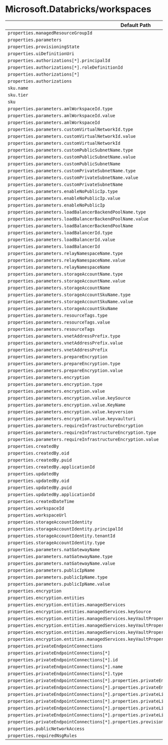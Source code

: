 # Microsoft.Databricks/workspaces

| Default Path | Alias |
|---|---|
| `properties.managedResourceGroupId` | `Microsoft.DataBricks/workspaces/managedResourceGroupId` |
| `properties.parameters` | `Microsoft.DataBricks/workspaces/parameters` |
| `properties.provisioningState` | `Microsoft.DataBricks/workspaces/provisioningState` |
| `properties.uiDefinitionUri` | `Microsoft.DataBricks/workspaces/uiDefinitionUri` |
| `properties.authorizations[*].principalId` | `Microsoft.DataBricks/workspaces/authorizations[*].principalId` |
| `properties.authorizations[*].roleDefinitionId` | `Microsoft.DataBricks/workspaces/authorizations[*].roleDefinitionId` |
| `properties.authorizations[*]` | `Microsoft.DataBricks/workspaces/authorizations[*]` |
| `properties.authorizations` | `Microsoft.DataBricks/workspaces/authorizations` |
| `sku.name` | `Microsoft.DataBricks/workspaces/sku.name` |
| `sku.tier` | `Microsoft.DataBricks/workspaces/sku.tier` |
| `sku` | `Microsoft.DataBricks/workspaces/sku` |
| `properties.parameters.amlWorkspaceId.type` | `Microsoft.DataBricks/workspaces/parameters.amlWorkspaceId.type` |
| `properties.parameters.amlWorkspaceId.value` | `Microsoft.DataBricks/workspaces/parameters.amlWorkspaceId.value` |
| `properties.parameters.amlWorkspaceId` | `Microsoft.DataBricks/workspaces/parameters.amlWorkspaceId` |
| `properties.parameters.customVirtualNetworkId.type` | `Microsoft.DataBricks/workspaces/parameters.customVirtualNetworkId.type` |
| `properties.parameters.customVirtualNetworkId.value` | `Microsoft.DataBricks/workspaces/parameters.customVirtualNetworkId.value` |
| `properties.parameters.customVirtualNetworkId` | `Microsoft.DataBricks/workspaces/parameters.customVirtualNetworkId` |
| `properties.parameters.customPublicSubnetName.type` | `Microsoft.DataBricks/workspaces/parameters.customPublicSubnetName.type` |
| `properties.parameters.customPublicSubnetName.value` | `Microsoft.DataBricks/workspaces/parameters.customPublicSubnetName.value` |
| `properties.parameters.customPublicSubnetName` | `Microsoft.DataBricks/workspaces/parameters.customPublicSubnetName` |
| `properties.parameters.customPrivateSubnetName.type` | `Microsoft.DataBricks/workspaces/parameters.customPrivateSubnetName.type` |
| `properties.parameters.customPrivateSubnetName.value` | `Microsoft.DataBricks/workspaces/parameters.customPrivateSubnetName.value` |
| `properties.parameters.customPrivateSubnetName` | `Microsoft.DataBricks/workspaces/parameters.customPrivateSubnetName` |
| `properties.parameters.enableNoPublicIp.type` | `Microsoft.DataBricks/workspaces/parameters.enableNoPublicIp.type` |
| `properties.parameters.enableNoPublicIp.value` | `Microsoft.DataBricks/workspaces/parameters.enableNoPublicIp.value` |
| `properties.parameters.enableNoPublicIp` | `Microsoft.DataBricks/workspaces/parameters.enableNoPublicIp` |
| `properties.parameters.loadBalancerBackendPoolName.type` | `Microsoft.DataBricks/workspaces/parameters.loadBalancerBackendPoolName.type` |
| `properties.parameters.loadBalancerBackendPoolName.value` | `Microsoft.DataBricks/workspaces/parameters.loadBalancerBackendPoolName.value` |
| `properties.parameters.loadBalancerBackendPoolName` | `Microsoft.DataBricks/workspaces/parameters.loadBalancerBackendPoolName` |
| `properties.parameters.loadBalancerId.type` | `Microsoft.DataBricks/workspaces/parameters.loadBalancerId.type` |
| `properties.parameters.loadBalancerId.value` | `Microsoft.DataBricks/workspaces/parameters.loadBalancerId.value` |
| `properties.parameters.loadBalancerId` | `Microsoft.DataBricks/workspaces/parameters.loadBalancerId` |
| `properties.parameters.relayNamespaceName.type` | `Microsoft.DataBricks/workspaces/parameters.relayNamespaceName.type` |
| `properties.parameters.relayNamespaceName.value` | `Microsoft.DataBricks/workspaces/parameters.relayNamespaceName.value` |
| `properties.parameters.relayNamespaceName` | `Microsoft.DataBricks/workspaces/parameters.relayNamespaceName` |
| `properties.parameters.storageAccountName.type` | `Microsoft.DataBricks/workspaces/parameters.storageAccountName.type` |
| `properties.parameters.storageAccountName.value` | `Microsoft.DataBricks/workspaces/parameters.storageAccountName.value` |
| `properties.parameters.storageAccountName` | `Microsoft.DataBricks/workspaces/parameters.storageAccountName` |
| `properties.parameters.storageAccountSkuName.type` | `Microsoft.DataBricks/workspaces/parameters.storageAccountSkuName.type` |
| `properties.parameters.storageAccountSkuName.value` | `Microsoft.DataBricks/workspaces/parameters.storageAccountSkuName.value` |
| `properties.parameters.storageAccountSkuName` | `Microsoft.DataBricks/workspaces/parameters.storageAccountSkuName` |
| `properties.parameters.resourceTags.type` | `Microsoft.DataBricks/workspaces/parameters.resourceTags.type` |
| `properties.parameters.resourceTags.value` | `Microsoft.DataBricks/workspaces/parameters.resourceTags.value` |
| `properties.parameters.resourceTags` | `Microsoft.DataBricks/workspaces/parameters.resourceTags` |
| `properties.parameters.vnetAddressPrefix.type` | `Microsoft.DataBricks/workspaces/parameters.vnetAddressPrefix.type` |
| `properties.parameters.vnetAddressPrefix.value` | `Microsoft.DataBricks/workspaces/parameters.vnetAddressPrefix.value` |
| `properties.parameters.vnetAddressPrefix` | `Microsoft.DataBricks/workspaces/parameters.vnetAddressPrefix` |
| `properties.parameters.prepareEncryption` | `Microsoft.Databricks/workspaces/parameters.prepareEncryption` |
| `properties.parameters.prepareEncryption.type` | `Microsoft.Databricks/workspaces/parameters.prepareEncryption.type` |
| `properties.parameters.prepareEncryption.value` | `Microsoft.Databricks/workspaces/parameters.prepareEncryption.value` |
| `properties.parameters.encryption` | `Microsoft.Databricks/workspaces/parameters.encryption` |
| `properties.parameters.encryption.type` | `Microsoft.Databricks/workspaces/parameters.encryption.type` |
| `properties.parameters.encryption.value` | `Microsoft.Databricks/workspaces/parameters.encryption.value` |
| `properties.parameters.encryption.value.keySource` | `Microsoft.Databricks/workspaces/parameters.encryption.value.keySource` |
| `properties.parameters.encryption.value.KeyName` | `Microsoft.Databricks/workspaces/parameters.encryption.value.KeyName` |
| `properties.parameters.encryption.value.keyversion` | `Microsoft.Databricks/workspaces/parameters.encryption.value.keyversion` |
| `properties.parameters.encryption.value.keyvaulturi` | `Microsoft.Databricks/workspaces/parameters.encryption.value.keyvaulturi` |
| `properties.parameters.requireInfrastructureEncryption` | `Microsoft.Databricks/workspaces/parameters.requireInfrastructureEncryption` |
| `properties.parameters.requireInfrastructureEncryption.type` | `Microsoft.Databricks/workspaces/parameters.requireInfrastructureEncryption.type` |
| `properties.parameters.requireInfrastructureEncryption.value` | `Microsoft.Databricks/workspaces/parameters.requireInfrastructureEncryption.value` |
| `properties.createdBy` | `Microsoft.Databricks/workspaces/createdBy` |
| `properties.createdBy.oid` | `Microsoft.Databricks/workspaces/createdBy.oid` |
| `properties.createdBy.puid` | `Microsoft.Databricks/workspaces/createdBy.puid` |
| `properties.createdBy.applicationId` | `Microsoft.Databricks/workspaces/createdBy.applicationId` |
| `properties.updatedBy` | `Microsoft.Databricks/workspaces/updatedBy` |
| `properties.updatedBy.oid` | `Microsoft.Databricks/workspaces/updatedBy.oid` |
| `properties.updatedBy.puid` | `Microsoft.Databricks/workspaces/updatedBy.puid` |
| `properties.updatedBy.applicationId` | `Microsoft.Databricks/workspaces/updatedBy.applicationId` |
| `properties.createdDateTime` | `Microsoft.Databricks/workspaces/createdDateTime` |
| `properties.workspaceId` | `Microsoft.Databricks/workspaces/workspaceId` |
| `properties.workspaceUrl` | `Microsoft.Databricks/workspaces/workspaceUrl` |
| `properties.storageAccountIdentity` | `Microsoft.Databricks/workspaces/storageAccountIdentity` |
| `properties.storageAccountIdentity.principalId` | `Microsoft.Databricks/workspaces/storageAccountIdentity.principalId` |
| `properties.storageAccountIdentity.tenantId` | `Microsoft.Databricks/workspaces/storageAccountIdentity.tenantId` |
| `properties.storageAccountIdentity.type` | `Microsoft.Databricks/workspaces/storageAccountIdentity.type` |
| `properties.parameters.natGatewayName` | `Microsoft.Databricks/workspaces/parameters.natGatewayName` |
| `properties.parameters.natGatewayName.type` | `Microsoft.Databricks/workspaces/parameters.natGatewayName.type` |
| `properties.parameters.natGatewayName.value` | `Microsoft.Databricks/workspaces/parameters.natGatewayName.value` |
| `properties.parameters.publicIpName` | `Microsoft.Databricks/workspaces/parameters.publicIpName` |
| `properties.parameters.publicIpName.type` | `Microsoft.Databricks/workspaces/parameters.publicIpName.type` |
| `properties.parameters.publicIpName.value` | `Microsoft.Databricks/workspaces/parameters.publicIpName.value` |
| `properties.encryption` | `Microsoft.Databricks/workspaces/encryption` |
| `properties.encryption.entities` | `Microsoft.Databricks/workspaces/encryption.entities` |
| `properties.encryption.entities.managedServices` | `Microsoft.Databricks/workspaces/encryption.entities.managedServices` |
| `properties.encryption.entities.managedServices.keySource` | `Microsoft.Databricks/workspaces/encryption.entities.managedServices.keySource` |
| `properties.encryption.entities.managedServices.keyVaultProperties` | `Microsoft.Databricks/workspaces/encryption.entities.managedServices.keyVaultProperties` |
| `properties.encryption.entities.managedServices.keyVaultProperties.keyVaultUri` | `Microsoft.Databricks/workspaces/encryption.entities.managedServices.keyVaultProperties.keyVaultUri` |
| `properties.encryption.entities.managedServices.keyVaultProperties.keyName` | `Microsoft.Databricks/workspaces/encryption.entities.managedServices.keyVaultProperties.keyName` |
| `properties.encryption.entities.managedServices.keyVaultProperties.keyVersion` | `Microsoft.Databricks/workspaces/encryption.entities.managedServices.keyVaultProperties.keyVersion` |
| `properties.privateEndpointConnections` | `Microsoft.Databricks/workspaces/privateEndpointConnections` |
| `properties.privateEndpointConnections[*]` | `Microsoft.Databricks/workspaces/privateEndpointConnections[*]` |
| `properties.privateEndpointConnections[*].id` | `Microsoft.Databricks/workspaces/privateEndpointConnections[*].id` |
| `properties.privateEndpointConnections[*].name` | `Microsoft.Databricks/workspaces/privateEndpointConnections[*].name` |
| `properties.privateEndpointConnections[*].type` | `Microsoft.Databricks/workspaces/privateEndpointConnections[*].type` |
| `properties.privateEndpointConnections[*].properties.privateEndpoint` | `Microsoft.Databricks/workspaces/privateEndpointConnections[*].privateEndpoint` |
| `properties.privateEndpointConnections[*].properties.privateEndpoint.id` | `Microsoft.Databricks/workspaces/privateEndpointConnections[*].privateEndpoint.id` |
| `properties.privateEndpointConnections[*].properties.privateLinkServiceConnectionState` | `Microsoft.Databricks/workspaces/privateEndpointConnections[*].privateLinkServiceConnectionState` |
| `properties.privateEndpointConnections[*].properties.privateLinkServiceConnectionState.status` | `Microsoft.Databricks/workspaces/privateEndpointConnections[*].privateLinkServiceConnectionState.status` |
| `properties.privateEndpointConnections[*].properties.privateLinkServiceConnectionState.description` | `Microsoft.Databricks/workspaces/privateEndpointConnections[*].privateLinkServiceConnectionState.description` |
| `properties.privateEndpointConnections[*].properties.privateLinkServiceConnectionState.actionRequired` | `Microsoft.Databricks/workspaces/privateEndpointConnections[*].privateLinkServiceConnectionState.actionRequired` |
| `properties.privateEndpointConnections[*].properties.provisioningState` | `Microsoft.Databricks/workspaces/privateEndpointConnections[*].provisioningState` |
| `properties.publicNetworkAccess` | `Microsoft.Databricks/workspaces/publicNetworkAccess` |
| `properties.requiredNsgRules` | `Microsoft.Databricks/workspaces/requiredNsgRules` |

